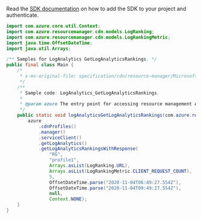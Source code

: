 Read the [SDK documentation](https://github.com/Azure/azure-sdk-for-java/blob/azure-resourcemanager_2.14.0/sdk/resourcemanager/azure-resourcemanager/README.md) on how to add the SDK to your project and authenticate.

```java
import com.azure.core.util.Context;
import com.azure.resourcemanager.cdn.models.LogRanking;
import com.azure.resourcemanager.cdn.models.LogRankingMetric;
import java.time.OffsetDateTime;
import java.util.Arrays;

/** Samples for LogAnalytics GetLogAnalyticsRankings. */
public final class Main {
    /*
     * x-ms-original-file: specification/cdn/resource-manager/Microsoft.Cdn/stable/2021-06-01/examples/LogAnalytics_GetLogAnalyticsRankings.json
     */
    /**
     * Sample code: LogAnalytics_GetLogAnalyticsRankings.
     *
     * @param azure The entry point for accessing resource management APIs in Azure.
     */
    public static void logAnalyticsGetLogAnalyticsRankings(com.azure.resourcemanager.AzureResourceManager azure) {
        azure
            .cdnProfiles()
            .manager()
            .serviceClient()
            .getLogAnalytics()
            .getLogAnalyticsRankingsWithResponse(
                "RG",
                "profile1",
                Arrays.asList(LogRanking.URL),
                Arrays.asList(LogRankingMetric.CLIENT_REQUEST_COUNT),
                5,
                OffsetDateTime.parse("2020-11-04T06:49:27.554Z"),
                OffsetDateTime.parse("2020-11-04T09:49:27.554Z"),
                null,
                Context.NONE);
    }
}
```
